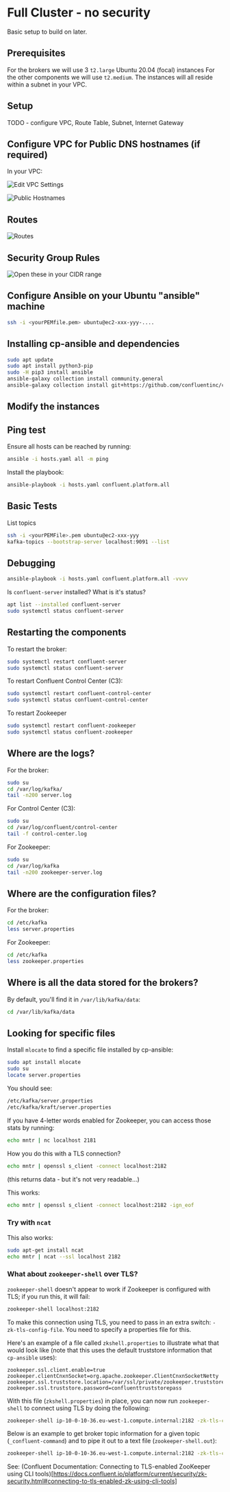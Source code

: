 # Full Cluster - no security

Basic setup to build on later.

## Prerequisites

For the brokers we will use 3 `t2.large` Ubuntu 20.04 (focal) instances
For the other components we will use `t2.medium`.
The instances will all reside within a subnet in your VPC.

## Setup

TODO - configure VPC, Route Table, Subnet, Internet Gateway

## Configure VPC for Public DNS hostnames (if required)

In your VPC:

![Edit VPC Settings](/img/edit-vpc-settings.png)

![Public Hostnames](/img/public-hostnames.png)

## Routes

![Routes](/img/route-table.png)

## Security Group Rules

![Open these in your CIDR range](/img/security-group-settings.png)

## Configure Ansible on your Ubuntu "ansible" machine

```bash
ssh -i <yourPEMfile.pem> ubuntu@ec2-xxx-yyy-....
```

## Installing cp-ansible and dependencies

```bash
sudo apt update
sudo apt install python3-pip
sudo -H pip3 install ansible
ansible-galaxy collection install community.general
ansible-galaxy collection install git+https://github.com/confluentinc/cp-ansible.git
```

## Modify the instances

## Ping test

Ensure all hosts can be reached by running:

```bash
ansible -i hosts.yaml all -m ping
```

Install the playbook:

```bash
ansible-playbook -i hosts.yaml confluent.platform.all
```

## Basic Tests

List topics

```bash
ssh -i <yourPEMFile>.pem ubuntu@ec2-xxx-yyy
kafka-topics --bootstrap-server localhost:9091 --list
```

## Debugging

```bash
ansible-playbook -i hosts.yaml confluent.platform.all -vvvv
```

Is `confluent-server` installed?  What is it's status?

```bash
apt list --installed confluent-server
sudo systemctl status confluent-server
```

## Restarting the components

To restart the broker:

```bash
sudo systemctl restart confluent-server
sudo systemctl status confluent-server
```

To restart Confluent Control Center (C3):

```bash
sudo systemctl restart confluent-control-center
sudo systemctl status confluent-control-center
```

To restart Zookeeper

```bash
sudo systemctl restart confluent-zookeeper
sudo systemctl status confluent-zookeeper
```

## Where are the logs?

For the broker:

```bash
sudo su
cd /var/log/kafka/
tail -n200 server.log
```

For Control Center (C3):

```bash
sudo su
cd /var/log/confluent/control-center
tail -f control-center.log
```

For Zookeeper:

```bash
sudo su
cd /var/log/kafka
tail -n200 zookeeper-server.log
```

## Where are the configuration files?

For the broker:

```bash
cd /etc/kafka
less server.properties
```

For Zookeeper:

```bash
cd /etc/kafka
less zookeeper.properties
```

## Where is all the data stored for the brokers?

By default, you'll find it in `/var/lib/kafka/data`:

```bash
cd /var/lib/kafka/data
```

## Looking for specific files

Install `mlocate` to find a specific file installed by cp-ansible:

```bash
sudo apt install mlocate
sudo su
locate server.properties
```

You should see:

```bash
/etc/kafka/server.properties
/etc/kafka/kraft/server.properties
```

If you have 4-letter words enabled for Zookeeper, you can access those stats by running:

```bash
echo mntr | nc localhost 2181
```

How you do this with a TLS connection?

```bash
echo mntr | openssl s_client -connect localhost:2182
```

(this returns data - but it's not very readable...)

This works:

```bash
echo mntr | openssl s_client -connect localhost:2182 -ign_eof
```

### Try with `ncat`

This also works:

```bash
sudo apt-get install ncat
echo mntr | ncat --ssl localhost 2182
```

### What about `zookeeper-shell` over TLS?

`zookeeper-shell` doesn't appear to work if Zookeeper is configured with TLS; if you run this, it will fail:

```bash
zookeeper-shell localhost:2182
```

To make this connection using TLS, you need to pass in an extra switch: `-zk-tls-config-file`.  You need to specify a properties file for this.

Here's an example of a file called `zkshell.properties` to illustrate what that would look like (note that this uses the default truststore information that `cp-ansible` uses):

```properties
zookeeper.ssl.client.enable=true
zookeeper.clientCnxnSocket=org.apache.zookeeper.ClientCnxnSocketNetty
zookeeper.ssl.truststore.location=/var/ssl/private/zookeeper.truststore.jks
zookeeper.ssl.truststore.password=confluenttruststorepass
```

With this file (`zkshell.properties`) in place, you can now run `zookeeper-shell` to connect using TLS by doing the following:

```bash
zookeeper-shell ip-10-0-10-36.eu-west-1.compute.internal:2182 -zk-tls-config-file /etc/kafka/zkshell.properties
```

Below is an example to get broker topic information for a given topic (`_confluent-command`) and to pipe it out to a text file (`zookeeper-shell.out`):

```bash
zookeeper-shell ip-10-0-10-36.eu-west-1.compute.internal:2182 -zk-tls-config-file /etc/kafka/zkshell.properties get /brokers/topics/_confluent-command 2>&- | grep "^{" >> zookeeper-shell.out
```

See: (Confluent Documentation: Connecting to TLS-enabled ZooKeeper using CLI tools)[https://docs.confluent.io/platform/current/security/zk-security.html#connecting-to-tls-enabled-zk-using-cli-tools]
